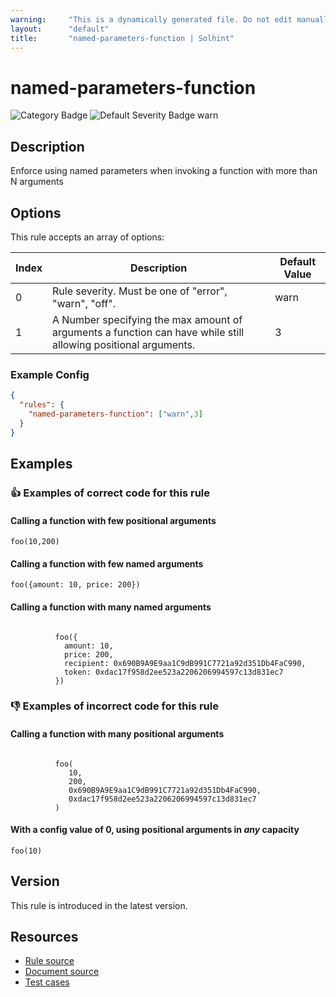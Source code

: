 ```yaml
---
warning:     "This is a dynamically generated file. Do not edit manually."
layout:      "default"
title:       "named-parameters-function | Solhint"
---
```


# named-parameters-function
![Category Badge](https://img.shields.io/badge/-Best%20Practise%20Rules-informational)
![Default Severity Badge warn](https://img.shields.io/badge/Default%20Severity-warn-yellow)

## Description
Enforce using named parameters when invoking a function with more than N arguments

## Options
This rule accepts an array of options:

| Index | Description                                                                                                    | Default Value |
| ----- | -------------------------------------------------------------------------------------------------------------- | ------------- |
| 0     | Rule severity. Must be one of "error", "warn", "off".                                                          | warn          |
| 1     | A Number specifying the max amount of arguments a function can have while still allowing positional arguments. | 3             |


### Example Config
```json
{
  "rules": {
    "named-parameters-function": ["warn",3]
  }
}
```


## Examples
### 👍 Examples of **correct** code for this rule

#### Calling a function with few positional arguments

```solidity
foo(10,200)
```

#### Calling a function with few named arguments

```solidity
foo({amount: 10, price: 200})
```

#### Calling a function with many named arguments

```solidity

          foo({
            amount: 10,
            price: 200,
            recipient: 0x690B9A9E9aa1C9dB991C7721a92d351Db4FaC990,
            token: 0xdac17f958d2ee523a2206206994597c13d831ec7
          })
```

### 👎 Examples of **incorrect** code for this rule

#### Calling a function with many positional arguments

```solidity

          foo(
             10,
             200,
             0x690B9A9E9aa1C9dB991C7721a92d351Db4FaC990,
             0xdac17f958d2ee523a2206206994597c13d831ec7
          )
```

#### With a config value of 0, using positional arguments in _any_ capacity

```solidity
foo(10)
```

## Version
This rule is introduced in the latest version.

## Resources
- [Rule source](https://github.com/solhint-community/solhint-community/tree/master/lib/rules/naming/named-parameters-function.js)
- [Document source](https://github.com/solhint-community/solhint-community/tree/master/docs/rules/naming/named-parameters-function.md)
- [Test cases](https://github.com/solhint-community/solhint-community/tree/master/test/rules/naming/named-parameters-function.js)
